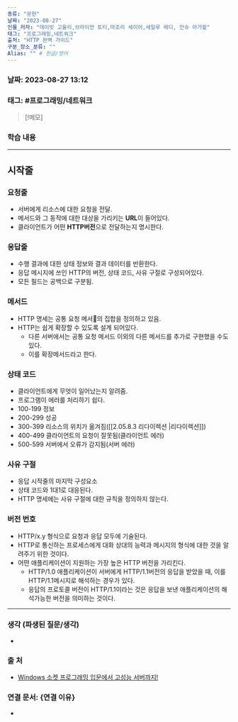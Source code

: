 ```yaml
---
종류: "문헌"
날짜: "2023-08-27"
인물_저자: "데이빗 고울리,브라이언 토티,마조리 세이어,세일루 레디, 안슈 아가왈"
태그: "프로그래밍,네트워크"
출처: "HTTP 완벽 가이드"
구분_장소_분류: ""
Alias: "" # 한글/영어
---
```


### 날짜: 2023-08-27 13:12
### 태그: #프로그래밍/네트워크

>[!메모]
> 

### 학습 내용
---
## 시작줄
### 요청줄
- 서버에게 리소스에 대한 요청을 전달.
- 메서드와 그 동작에 대한 대상을 가리키는 **URL**이 들어있다.
- 클라이언트가 어떤 **HTTP버전**으로 전달하는지 명시한다.
### 응답줄
- 수행 결과에 대한 상태 정보와 결과 데이터를 반환한다.
- 응답 메시지에 쓰인 HTTP의 버전, 상태 코드, 사유 구절로 구성되어있다.
- 모든 필드는 공백으로 구분됨.
### 메서드
- HTTP 명세는 공통 요청 메서의 집합을 정의하고 있음.
- HTTP는 쉽게 확장할 수 있도록 설계 되어있다.
	- 다른 서버에서는 공통 요청 메서드 이외의 다른 메서드를 추가로 구현했을 수도 있다.
	- 이를 확장메서드라고 한다.
### 상태 코드
- 클라이언트에게 무엇이 일어났는지 알려줌.
- 프로그램이 에러를 처리하기 쉽다.
- 100-199 정보
- 200-299 성공
- 300-399 리소스의 위치가 옮겨짐([[2.05.8.3 리다이렉션 |리다이렉션]])
- 400-499 클라이언트의 요청이 잘못됨(클라이언트 에러)
- 500-599 서버에서 오류가 감지됨(서버 에러)
### 사유 구절
- 응답 시작줄의 마지막 구성요소
- 상태 코드와 1대1로 대응된다.
- HTTP 명세에는 사유 구절에 대한 규칙을 정의하지 않는다.
### 버전 번호
- HTTP/x.y 형식으로 요청과 응답 모두에 기술된다.
- HTTP로 통신하는 프로세스에게 대화 상대의 능력과 메시지의 형식에 대한 것을 알려주기 위한 것이다.
- 어떤 애플리케이션이 지원하는 가장 높은 HTTP 버전을 가리킨다.
	- HTTP/1.0 애플리케이션이 서버에게 HTTP/1.1버전의 응답을 받았을 때, 이를 HTTP/1.1메시지로 해석하는 경우가 있다.
	- 응답의 프로토콜 버전이 HTTP/1.1이라는 것은 응답을 보낸 애플리케이션의 해석가능한 버전을 의미하는 것이다.
---
### 생각 (파생된 질문/생각)
- 
### 출 처
- [Windows 소켓 프로그래밍 입문에서 고성능 서버까지! ](https://www.inflearn.com/course/%EC%9C%88%EB%8F%84%EC%9A%B0-%EC%86%8C%EC%BC%93-%EC%9E%85%EB%AC%B8-%EA%B3%A0%EC%84%B1%EB%8A%A5-%EC%84%9C%EB%B2%84)

### 연결 문서: {연결 이유}
- 